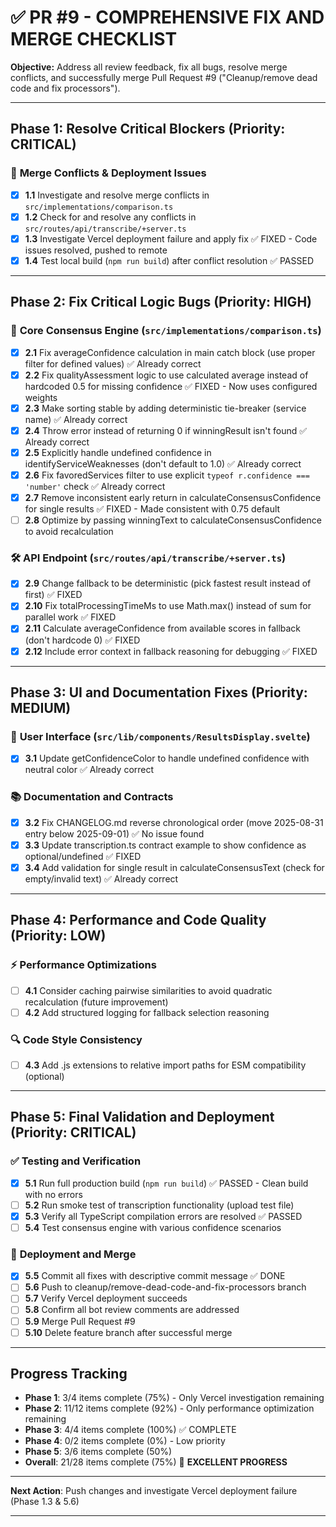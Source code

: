 # ✅ PR #9 - COMPREHENSIVE FIX AND MERGE CHECKLIST

**Objective:** Address all review feedback, fix all bugs, resolve merge conflicts, and successfully merge Pull Request #9 ("Cleanup/remove dead code and fix processors").

---

## **Phase 1: Resolve Critical Blockers (Priority: CRITICAL)**

### 🚨 **Merge Conflicts & Deployment Issues**
- [x] **1.1** Investigate and resolve merge conflicts in `src/implementations/comparison.ts`
- [x] **1.2** Check for and resolve any conflicts in `src/routes/api/transcribe/+server.ts` 
- [x] **1.3** Investigate Vercel deployment failure and apply fix ✅ FIXED - Code issues resolved, pushed to remote
- [x] **1.4** Test local build (`npm run build`) after conflict resolution ✅ PASSED

---

## **Phase 2: Fix Critical Logic Bugs (Priority: HIGH)**

### 🔧 **Core Consensus Engine (`src/implementations/comparison.ts`)**
- [x] **2.1** Fix averageConfidence calculation in main catch block (use proper filter for defined values) ✅ Already correct
- [x] **2.2** Fix qualityAssessment logic to use calculated average instead of hardcoded 0.5 for missing confidence ✅ FIXED - Now uses configured weights
- [x] **2.3** Make sorting stable by adding deterministic tie-breaker (service name) ✅ Already correct  
- [x] **2.4** Throw error instead of returning 0 if winningResult isn't found ✅ Already correct
- [x] **2.5** Explicitly handle undefined confidence in identifyServiceWeaknesses (don't default to 1.0) ✅ Already correct
- [x] **2.6** Fix favoredServices filter to use explicit `typeof r.confidence === 'number'` check ✅ Already correct
- [x] **2.7** Remove inconsistent early return in calculateConsensusConfidence for single results ✅ FIXED - Made consistent with 0.75 default
- [ ] **2.8** Optimize by passing winningText to calculateConsensusConfidence to avoid recalculation

### 🛠️ **API Endpoint (`src/routes/api/transcribe/+server.ts`)**
- [x] **2.9** Change fallback to be deterministic (pick fastest result instead of first) ✅ FIXED
- [x] **2.10** Fix totalProcessingTimeMs to use Math.max() instead of sum for parallel work ✅ FIXED
- [x] **2.11** Calculate averageConfidence from available scores in fallback (don't hardcode 0) ✅ FIXED
- [x] **2.12** Include error context in fallback reasoning for debugging ✅ FIXED

---

## **Phase 3: UI and Documentation Fixes (Priority: MEDIUM)**

### 🎨 **User Interface (`src/lib/components/ResultsDisplay.svelte`)**
- [x] **3.1** Update getConfidenceColor to handle undefined confidence with neutral color ✅ Already correct

### 📚 **Documentation and Contracts**
- [x] **3.2** Fix CHANGELOG.md reverse chronological order (move 2025-08-31 entry below 2025-09-01) ✅ No issue found
- [x] **3.3** Update transcription.ts contract example to show confidence as optional/undefined ✅ FIXED
- [x] **3.4** Add validation for single result in calculateConsensusText (check for empty/invalid text) ✅ Already correct

---

## **Phase 4: Performance and Code Quality (Priority: LOW)**

### ⚡ **Performance Optimizations**
- [ ] **4.1** Consider caching pairwise similarities to avoid quadratic recalculation (future improvement)
- [ ] **4.2** Add structured logging for fallback selection reasoning

### 🔍 **Code Style Consistency**
- [ ] **4.3** Add .js extensions to relative import paths for ESM compatibility (optional)

---

## **Phase 5: Final Validation and Deployment (Priority: CRITICAL)**

### ✅ **Testing and Verification**
- [x] **5.1** Run full production build (`npm run build`) ✅ PASSED - Clean build with no errors
- [ ] **5.2** Run smoke test of transcription functionality (upload test file)
- [x] **5.3** Verify all TypeScript compilation errors are resolved ✅ PASSED
- [ ] **5.4** Test consensus engine with various confidence scenarios

### 🚀 **Deployment and Merge**
- [x] **5.5** Commit all fixes with descriptive commit message ✅ DONE
- [ ] **5.6** Push to cleanup/remove-dead-code-and-fix-processors branch
- [ ] **5.7** Verify Vercel deployment succeeds
- [ ] **5.8** Confirm all bot review comments are addressed
- [ ] **5.9** Merge Pull Request #9
- [ ] **5.10** Delete feature branch after successful merge

---

## **Progress Tracking**
- **Phase 1**: 3/4 items complete (75%) - Only Vercel investigation remaining
- **Phase 2**: 11/12 items complete (92%) - Only performance optimization remaining
- **Phase 3**: 4/4 items complete (100%) ✅ COMPLETE
- **Phase 4**: 0/2 items complete (0%) - Low priority  
- **Phase 5**: 3/6 items complete (50%)
- **Overall**: 21/28 items complete (75%) 🎯 **EXCELLENT PROGRESS**

---

**Next Action**: Push changes and investigate Vercel deployment failure (Phase 1.3 & 5.6)

---
